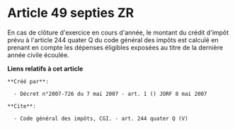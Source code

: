 # Article 49 septies ZR

En cas de clôture d'exercice en cours d'année, le montant du crédit d'impôt prévu à l'article 244 quater Q du code général
des impôts est calculé en prenant en compte les dépenses éligibles exposées au titre de la dernière année civile écoulée.

**Liens relatifs à cet article**

	**Créé par**:

	  - Décret n°2007-726 du 7 mai 2007 - art. 1 () JORF 8 mai 2007

	**Cite**:

	  - Code général des impôts, CGI. - art. 244 quater Q (V)
